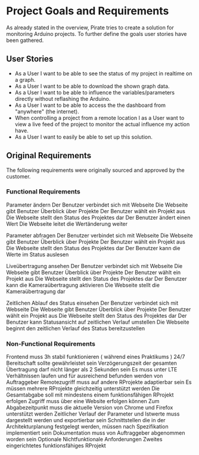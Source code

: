 # Project Goals and Requirements

As already stated in the overview, Pirate tries to create a solution for monitoring Arduino projects. To further define the goals user stories have been gathered.

## User Stories
* As a User I want to be able to see the status of my project in realtime on a graph.
* As a User I want to be able to download the shown graph data.
* As a User I want to be able to influence the variables/parameters directly without reflashing the Arduino.
* As a User I want to be able to access the the dashboard from "anywhere" (the internet).
* When controlling a project from a remote location I as a User want to view a live feed of the project to monitor the actual influence my action have.
* As a User I want to easily be able to set up this solution.

## Original Requirements

The following requirements were originally sourced and approved by the customer.

### Functional Requirements

Parameter ändern
Der Benutzer verbindet sich mit Webseite
Die Webseite gibt Benutzer Überblick über Projekte
Der Benutzer wählt ein Projekt aus
Die Webseite stellt den Status des Projektes dar
Der Benutzer ändert einen Wert
Die Webseite leitet die Wertänderung weiter

Parameter abfragen
Der Benutzer verbindet sich mit Webseite
Die Webseite gibt Benutzer Überblick über Projekte
Der Benutzer wählt ein Projekt aus
Die Webseite stellt den Status des Projektes dar
Der Benutzer kann die Werte im Status auslesen

Liveübertragung ansehen
Der Benutzer verbindet sich mit Webseite
Die Webseite gibt Benutzer Überblick über Projekte
Der Benutzer wählt ein Projekt aus
Die Webseite stellt den Status des Projektes dar
Der Benutzer kann die Kameraübertragung aktivieren
Die Webseite stellt die Kameraübertragung dar

Zeitlichen Ablauf des Status einsehen
Der Benutzer verbindet sich mit Webseite
Die Webseite gibt Benutzer Überblick über Projekte
Der Benutzer wählt ein Projekt aus
Die Webseite stellt den Status des Projektes dar
Der Benutzer kann Statusansicht auf zeitlichen Verlauf umstellen
Die Webseite beginnt den zeitlichen Verlauf des Status bereitzustellen

### Non-Functional Requirements
Frontend muss 3h stabil funktionieren ( während eines Praktikums )
24/7 Bereitschaft sollte gewährleistet sein
Verzögerungszeit der gesamten Übertragung darf nicht länger als 2 Sekunden sein
Es muss unter LTE Verhältnissen laufen und für ausreichend befunden werden von Auftraggeber
Remotezugriff muss auf andere RProjekte adaptierbar sein
Es müssen mehrere RProjekte gleichzeitig unterstützt werden
Die Gesamtabgabe soll mit mindestens einem funktionsfähigen RProjekt erfolgen
Zugriff muss über eine Website erfolgen können
Zum Abgabezeitpunkt muss die aktuelle Version von Chrome und Firefox unterstützt werden
Zeitlicher Verlauf der Parameter und Istwerte muss dargestellt werden und exportierbar sein
Schnittstellen die in der Architekturplanung festgelegt werden, müssen nach Spezifikation implementiert sein
Dokumentation muss von Auftraggeber abgenommen worden sein
Optionale Nichtfunktionale Anforderungen
Zweites eingerichtetes funktionsfähiges RProjekt
